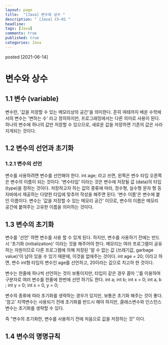 ```yaml
---
layout: page
title:  "[Java] 변수와 상수 "
description: " [Java] Ch-01 "
headline: 
tags: [Java]
comments: true
published: true
categories: Java
---
```

posted [2021-06-14] 

# 변수와 상수 

## 1.1 변수 (variable)
변수란, '값을 저장할 수 있는 메모리상의 공간'을 의미한다. 흔히 여태까지 배운 수학에서의 변수는 '변하는 수' 라고 정의하지만, 프로그래밍에서는 다른 의미로 사용이 된다. 
하나의 변수에 하나의 값만 저장할 수 있으므로, 새로운 값을 저장하면 기존의 값은 사라지게되는 것이다. 

## 1.2 변수의 선언과 초기화

### 1.2.1 변수의 선언
변수를 사용하려면 변수를 선언해야 한다. 
int age; 
라고 쓰면, 왼쪽은 변수 타입 오른쪽은 변수의 이름이 되는 것이다.
'변수타입' 이라는 것은 변수에 저장될 값 (data)의 타입(type)을 정하는 것이다. 저장하고자 하는 값의 종류에 따라, 정수형, 실수형 문자 형 등 자바에서 제공하는 다양한 타입에 맞추어 작성을 해주면 된다. 
'변수 이름'은 변수에 붙인 이름이다. 변수는 '값을 저장할 수 있는 메모리 공간' 이므로, 변수의 이름은 메모리 공간에 붙여주는 고유한 이름을 의미하는 것이다. 

## 1.3 변수의 초기화
변수를 '선언' 하면 변수를 사용 할 수 있게 된다. 하지만, 변수를 사용하기 전에는 반드시 '초기화 (initialization)' 이라는 것을 해주어야 한다. 메모리는 여러 프로그램이 공유하는 자원이므로 다른 프로그램에 의해 저장된 '알 수 없는 값 (쓰레기값, garbage value)'이 남아 있을 수 있기 때문에, 이것을 없애주는 것이다. 
int age = 20; 이라고 하면, 변수 int형 타입의 변수인 age를 선언하고, 20이라는 값으로 치고하 한 것이다. 

변수는 한줄에 하나씩 선언하는 것이 보통이지만, 타입이 같은 경우 콤마 ','를 이용하여 구분자로 여러 변수를 한줄에 한번에 선언 하기도 한다. 
int a;
int b; 
int x = 0;                    int a, b ;
int y = 0;                    int x = 0, y = 0;

변수의 종류에 따라 초기화를 생략하는 경우가 있지만, 보통은 초기화 해주는 것이 좋다. 
'참고' 지역변수는 사용되기 전에 초기화를 반드시 해야 하지만, 클래스변수와 인스턴스변수는 초기화를 생략할 수 있다. 

즉 "변수의 초기화란, 변수를 사용하기 전에 처음으로 값을 저장하는 것" 이다. 

## 1.4 변수의 명명규칙


